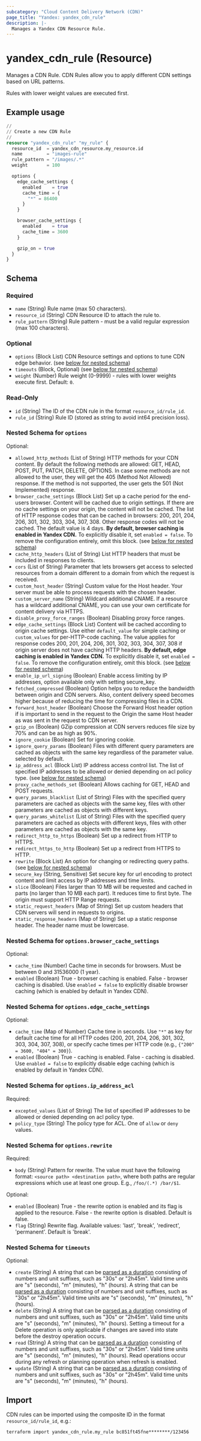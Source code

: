 ```yaml
---
subcategory: "Cloud Content Delivery Network (CDN)"
page_title: "Yandex: yandex_cdn_rule"
description: |-
  Manages a Yandex CDN Resource Rule.
---
```


# yandex_cdn_rule (Resource)

Manages a CDN Rule. CDN Rules allow you to apply different CDN settings based on URL patterns.

Rules with lower weight values are executed first.

## Example usage

```terraform
//
// Create a new CDN Rule
//
resource "yandex_cdn_rule" "my_rule" {
  resource_id  = yandex_cdn_resource.my_resource.id
  name         = "images-rule"
  rule_pattern = "/images/.*"
  weight       = 100

  options {
    edge_cache_settings {
      enabled    = true
      cache_time = {
        "*" = 86400
      }
    }

    browser_cache_settings {
      enabled    = true
      cache_time = 3600
    }

    gzip_on = true
  }
}
```

<!-- schema generated by tfplugindocs -->
## Schema

### Required

- `name` (String) Rule name (max 50 characters).
- `resource_id` (String) CDN Resource ID to attach the rule to.
- `rule_pattern` (String) Rule pattern - must be a valid regular expression (max 100 characters).

### Optional

- `options` (Block List) CDN Resource settings and options to tune CDN edge behavior. (see [below for nested schema](#nestedblock--options))
- `timeouts` (Block, Optional) (see [below for nested schema](#nestedblock--timeouts))
- `weight` (Number) Rule weight (0-9999) - rules with lower weights execute first. Default: `0`.

### Read-Only

- `id` (String) The ID of the CDN rule in the format `resource_id/rule_id`.
- `rule_id` (String) Rule ID (stored as string to avoid int64 precision loss).

<a id="nestedblock--options"></a>
### Nested Schema for `options`

Optional:

- `allowed_http_methods` (List of String) HTTP methods for your CDN content. By default the following methods are allowed: GET, HEAD, POST, PUT, PATCH, DELETE, OPTIONS. In case some methods are not allowed to the user, they will get the 405 (Method Not Allowed) response. If the method is not supported, the user gets the 501 (Not Implemented) response.
- `browser_cache_settings` (Block List) Set up a cache period for the end-users browser. Content will be cached due to origin settings. If there are no cache settings on your origin, the content will not be cached. The list of HTTP response codes that can be cached in browsers: 200, 201, 204, 206, 301, 302, 303, 304, 307, 308. Other response codes will not be cached. The default value is 4 days. **By default, browser caching is enabled in Yandex CDN.** To explicitly disable it, set `enabled = false`. To remove the configuration entirely, omit this block. (see [below for nested schema](#nestedblock--options--browser_cache_settings))
- `cache_http_headers` (List of String) List HTTP headers that must be included in responses to clients.
- `cors` (List of String) Parameter that lets browsers get access to selected resources from a domain different to a domain from which the request is received.
- `custom_host_header` (String) Custom value for the Host header. Your server must be able to process requests with the chosen header.
- `custom_server_name` (String) Wildcard additional CNAME. If a resource has a wildcard additional CNAME, you can use your own certificate for content delivery via HTTPS.
- `disable_proxy_force_ranges` (Boolean) Disabling proxy force ranges.
- `edge_cache_settings` (Block List) Content will be cached according to origin cache settings. Use either `default_value` for simple caching or `custom_values` for per-HTTP-code caching. The value applies for response codes 200, 201, 204, 206, 301, 302, 303, 304, 307, 308 if origin server does not have caching HTTP headers. **By default, edge caching is enabled in Yandex CDN.** To explicitly disable it, set `enabled = false`. To remove the configuration entirely, omit this block. (see [below for nested schema](#nestedblock--options--edge_cache_settings))
- `enable_ip_url_signing` (Boolean) Enable access limiting by IP addresses, option available only with setting secure_key.
- `fetched_compressed` (Boolean) Option helps you to reduce the bandwidth between origin and CDN servers. Also, content delivery speed becomes higher because of reducing the time for compressing files in a CDN.
- `forward_host_header` (Boolean) Choose the Forward Host header option if is important to send in the request to the Origin the same Host header as was sent in the request to CDN server.
- `gzip_on` (Boolean) GZip compression at CDN servers reduces file size by 70% and can be as high as 90%.
- `ignore_cookie` (Boolean) Set for ignoring cookie.
- `ignore_query_params` (Boolean) Files with different query parameters are cached as objects with the same key regardless of the parameter value. selected by default.
- `ip_address_acl` (Block List) IP address access control list. The list of specified IP addresses to be allowed or denied depending on acl policy type. (see [below for nested schema](#nestedblock--options--ip_address_acl))
- `proxy_cache_methods_set` (Boolean) Allows caching for GET, HEAD and POST requests.
- `query_params_blacklist` (List of String) Files with the specified query parameters are cached as objects with the same key, files with other parameters are cached as objects with different keys.
- `query_params_whitelist` (List of String) Files with the specified query parameters are cached as objects with different keys, files with other parameters are cached as objects with the same key.
- `redirect_http_to_https` (Boolean) Set up a redirect from HTTP to HTTPS.
- `redirect_https_to_http` (Boolean) Set up a redirect from HTTPS to HTTP.
- `rewrite` (Block List) An option for changing or redirecting query paths. (see [below for nested schema](#nestedblock--options--rewrite))
- `secure_key` (String, Sensitive) Set secure key for url encoding to protect content and limit access by IP addresses and time limits.
- `slice` (Boolean) Files larger than 10 MB will be requested and cached in parts (no larger than 10 MB each part). It reduces time to first byte. The origin must support HTTP Range requests.
- `static_request_headers` (Map of String) Set up custom headers that CDN servers will send in requests to origins.
- `static_response_headers` (Map of String) Set up a static response header. The header name must be lowercase.

<a id="nestedblock--options--browser_cache_settings"></a>
### Nested Schema for `options.browser_cache_settings`

Optional:

- `cache_time` (Number) Cache time in seconds for browsers. Must be between 0 and 31536000 (1 year).
- `enabled` (Boolean) True - browser caching is enabled. False - browser caching is disabled. Use `enabled = false` to explicitly disable browser caching (which is enabled by default in Yandex CDN).


<a id="nestedblock--options--edge_cache_settings"></a>
### Nested Schema for `options.edge_cache_settings`

Optional:

- `cache_time` (Map of Number) Cache time in seconds. Use `"*"` as key for default cache time for all HTTP codes (200, 201, 204, 206, 301, 302, 303, 304, 307, 308), or specify cache times per HTTP code (e.g., `{"200" = 3600, "404" = 300}`).
- `enabled` (Boolean) True - caching is enabled. False - caching is disabled. Use `enabled = false` to explicitly disable edge caching (which is enabled by default in Yandex CDN).


<a id="nestedblock--options--ip_address_acl"></a>
### Nested Schema for `options.ip_address_acl`

Required:

- `excepted_values` (List of String) The list of specified IP addresses to be allowed or denied depending on acl policy type.
- `policy_type` (String) The policy type for ACL. One of `allow` or `deny` values.


<a id="nestedblock--options--rewrite"></a>
### Nested Schema for `options.rewrite`

Required:

- `body` (String) Pattern for rewrite. The value must have the following format: `<source path> <destination path>`, where both paths are regular expressions which use at least one group. E.g., `/foo/(.*) /bar/$1`.

Optional:

- `enabled` (Boolean) True - the rewrite option is enabled and its flag is applied to the resource. False - the rewrite option is disabled. Default is false.
- `flag` (String) Rewrite flag. Available values: 'last', 'break', 'redirect', 'permanent'. Default is 'break'.



<a id="nestedblock--timeouts"></a>
### Nested Schema for `timeouts`

Optional:

- `create` (String) A string that can be [parsed as a duration](https://pkg.go.dev/time#ParseDuration) consisting of numbers and unit suffixes, such as "30s" or "2h45m". Valid time units are "s" (seconds), "m" (minutes), "h" (hours). A string that can be [parsed as a duration](https://pkg.go.dev/time#ParseDuration) consisting of numbers and unit suffixes, such as "30s" or "2h45m". Valid time units are "s" (seconds), "m" (minutes), "h" (hours).
- `delete` (String) A string that can be [parsed as a duration](https://pkg.go.dev/time#ParseDuration) consisting of numbers and unit suffixes, such as "30s" or "2h45m". Valid time units are "s" (seconds), "m" (minutes), "h" (hours). Setting a timeout for a Delete operation is only applicable if changes are saved into state before the destroy operation occurs.
- `read` (String) A string that can be [parsed as a duration](https://pkg.go.dev/time#ParseDuration) consisting of numbers and unit suffixes, such as "30s" or "2h45m". Valid time units are "s" (seconds), "m" (minutes), "h" (hours). Read operations occur during any refresh or planning operation when refresh is enabled.
- `update` (String) A string that can be [parsed as a duration](https://pkg.go.dev/time#ParseDuration) consisting of numbers and unit suffixes, such as "30s" or "2h45m". Valid time units are "s" (seconds), "m" (minutes), "h" (hours).

## Import

CDN rules can be imported using the composite ID in the format `resource_id/rule_id`, e.g.:

```shell
terraform import yandex_cdn_rule.my_rule bc851ft45fne********/123456
```
